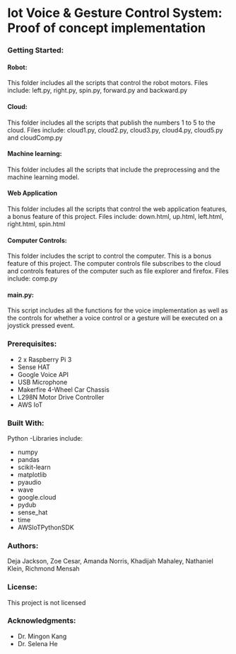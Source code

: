 # Iot Voice & Gesture Control System: Proof of concept implementation

### Getting Started:
#### Robot:
This folder includes all the scripts that control the robot motors. Files include: left.py, right.py, spin.py, forward.py and backward.py

#### Cloud:
This folder includes all the scripts that publish the numbers 1 to 5 to the cloud.  Files include: cloud1.py, cloud2.py, cloud3.py, cloud4.py, cloud5.py and cloudComp.py

#### Machine learning:
This folder includes all the scripts that include the preprocessing and the machine learning model. 

#### Web Application
This folder includes all the scripts that control the web application features, a bonus feature of this project. Files include: down.html, up.html, left.html, right.html, spin.html

#### Computer Controls:
This folder includes the script to control the computer. This is a bonus feature of this project.  The computer controls file subscribes to the cloud and controls features of the computer such as file explorer and firefox. Files include: comp.py

#### main.py:
This script includes all the functions for the voice implementation as well as the controls for whether a voice control or a gesture will be executed on a joystick pressed event.  


### Prerequisites:
* 2 x Raspberry Pi 3 
* Sense HAT
* Google Voice API
* USB Microphone
* Makerfire 4-Wheel Car Chassis
* L298N Motor Drive Controller
* AWS IoT


### Built With:
Python
-Libraries include:
* numpy
* pandas
* scikit-learn
* matplotlib
* pyaudio
* wave
* google.cloud
* pydub
* sense_hat
* time
* AWSIoTPythonSDK


### Authors:
Deja Jackson,
Zoe Cesar,
Amanda Norris,
Khadijah Mahaley,
Nathaniel Klein,
Richmond Mensah


### License:
This project is not licensed


### Acknowledgments:
* Dr. Mingon Kang
* Dr. Selena He

